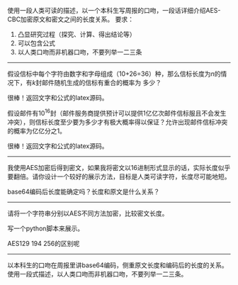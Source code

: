 <!--
 * @Author: LetMeFly
 * @Date: 2025-04-20 11:00:50
 * @LastEditors: LetMeFly.xyz
 * @LastEditTime: 2025-04-20 14:08:53
-->
使用一段人类可读的描述，以一个本科生写周报的口吻，一段话详细介绍AES-CBC加密原文和密文之间的长度关系。
要求：
1. 凸显研究过程（探究、计算、得出结论等）
2. 可以包含公式
3. 以人类口吻而非机器口吻，不要列举一二三条

---

假设信标中每个字符由数字和字母组成（10+26=36）种，那么信标长度为$n$的情况下，有$k$封邮件随机生成的信标有重合的概率为 多少？


很棒！返回文字和公式的latex源码。


假设邮件有$10^{16}$封（邮件服务商提供预计可以提供1亿亿次邮件信标服且不会发生冲突），则信标长度至少要为多少才有极大概率得以保证？允许出现邮件信标冲突的概率为亿亿分之1。


很棒！返回文字和公式的latex源码。

---

我使用AES加密后得到密文，如果我将密文以16进制形式显示的话，实际长度似乎要翻倍。请你设计一个较好的展示方法，目标是人类可读字符，长度尽可能地短。


base64编码后长度能确定吗？长度和原文是什么关系？

---

请将一个字符串分别以AES不同方法加密，比较密文长度。

写一个python脚本来展示。


AES129  194 256的区别呢

---

以本科生的口吻在周报里讲base64编码，侧重原文长度和编码后的长度的关系。使用一段式描述，以人类口吻而非机器口吻，不要列举一二三条。